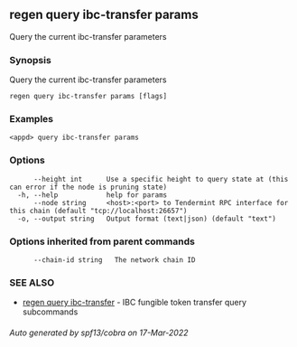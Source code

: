## regen query ibc-transfer params

Query the current ibc-transfer parameters

### Synopsis

Query the current ibc-transfer parameters

```
regen query ibc-transfer params [flags]
```

### Examples

```
<appd> query ibc-transfer params
```

### Options

```
      --height int      Use a specific height to query state at (this can error if the node is pruning state)
  -h, --help            help for params
      --node string     <host>:<port> to Tendermint RPC interface for this chain (default "tcp://localhost:26657")
  -o, --output string   Output format (text|json) (default "text")
```

### Options inherited from parent commands

```
      --chain-id string   The network chain ID
```

### SEE ALSO

* [regen query ibc-transfer](regen_query_ibc-transfer.md)	 - IBC fungible token transfer query subcommands

###### Auto generated by spf13/cobra on 17-Mar-2022
